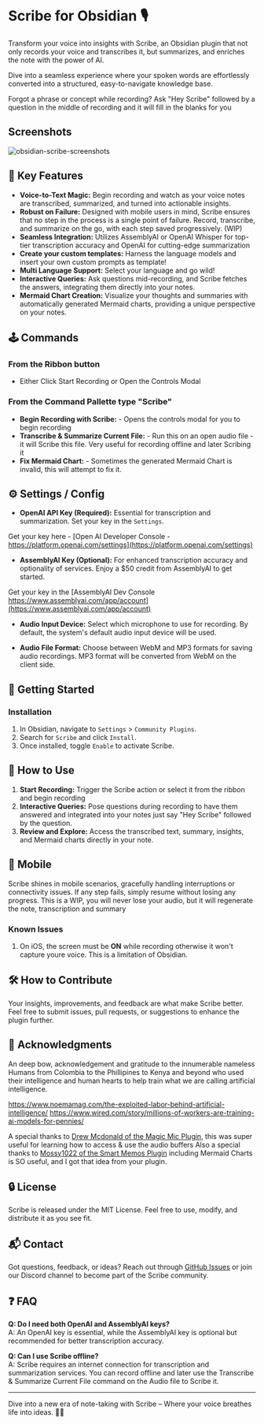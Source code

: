 # Scribe for Obsidian 🎙️

Transform your voice into insights with Scribe, an Obsidian plugin that not only records your voice and transcribes it, but summarizes, and enriches the note with the power of AI. 

Dive into a seamless experience where your spoken words are effortlessly converted into a structured, easy-to-navigate knowledge base.  

Forgot a phrase or concept while recording?  Ask "Hey Scribe" followed by a question in the middle of recording and it will fill in the blanks for you
## Screenshots
![obsidian-scribe-screenshots](https://github.com/user-attachments/assets/79eb4427-799a-47ba-8024-4d1350ac47cf)

## 🌟 Key Features
- **Voice-to-Text Magic:** Begin recording and watch as your voice notes are transcribed, summarized, and turned into actionable insights.
- **Robust on Failure:** Designed with mobile users in mind, Scribe ensures that no step in the process is a single point of failure. Record, transcribe, and summarize on the go, with each step saved progressively. (WIP)
- **Seamless Integration:** Utilizes AssemblyAI or OpenAI Whisper for top-tier transcription accuracy and OpenAI for cutting-edge summarization
- **Create your custom templates:** Harness the language models and insert your own custom prompts as template!
- **Multi Language Support:** Select your language and go wild!
- **Interactive Queries:** Ask questions mid-recording, and Scribe fetches the answers, integrating them directly into your notes.
- **Mermaid Chart Creation:** Visualize your thoughts and summaries with automatically generated Mermaid charts, providing a unique perspective on your notes.
## 🕹️ Commands
### From the Ribbon button
- Either Click Start Recording or Open the Controls Modal
### From the Command Pallette type "Scribe"
- **Begin Recording with Scribe:** - Opens the controls modal for you to begin recording
- **Transcribe & Summarize Current File:** - Run this on an open audio file - it will Scribe this file.  Very useful for recording offline and later Scribing it
- **Fix Mermaid Chart:** - Sometimes the generated Mermaid Chart is invalid, this will attempt to fix it.

## ⚙️ Settings / Config
- **OpenAI API Key (Required):** Essential for transcription and summarization. Set your key in the `Settings`.

Get your key here - [Open AI Developer Console - https://platform.openai.com/settings](https://platform.openai.com/settings)

- **AssemblyAI Key (Optional):** For enhanced transcription accuracy and optionality of services. Enjoy a $50 credit from AssemblyAI to get started.

Get your key in the  [AssemblyAI Dev Console https://www.assemblyai.com/app/account](https://www.assemblyai.com/app/account)

- **Audio Input Device:** Select which microphone to use for recording. By default, the system's default audio input device will be used.

- **Audio File Format:** Choose between WebM and MP3 formats for saving audio recordings. MP3 format will be converted from WebM on the client side.

## 🚀 Getting Started

### Installation

1. In Obsidian, navigate to `Settings` > `Community Plugins`.
2. Search for `Scribe` and click `Install`.
3. Once installed, toggle `Enable` to activate Scribe.

## 📖 How to Use

1. **Start Recording:** Trigger the Scribe action or select it from the ribbon and begin recording 
2. **Interactive Queries:** Pose questions during recording to have them answered and integrated into your notes just say "Hey Scribe" followed by the question.
3. **Review and Explore:** Access the transcribed text, summary, insights, and Mermaid charts directly in your note.

## 📱 Mobile

Scribe shines in mobile scenarios, gracefully handling interruptions or connectivity issues. If any step fails, simply resume without losing any progress.
This is a WIP, you will never lose your audio, but it will regenerate the note, transcription and summary

### Known Issues
1. On iOS, the screen must be **ON** while recording otherwise it won't capture youre voice.  This is a limitation of Obsidian.

## 🛠 How to Contribute

Your insights, improvements, and feedback are what make Scribe better. Feel free to submit issues, pull requests, or suggestions to enhance the plugin further.

## 🙏 Acknowledgments

An deep bow, acknowledgement and gratitude to the innumerable nameless Humans from Colombia to the Phillipines to Kenya and beyond who used their intelligence and human hearts to help train what we are calling artificial intelligence.

https://www.noemamag.com/the-exploited-labor-behind-artificial-intelligence/
https://www.wired.com/story/millions-of-workers-are-training-ai-models-for-pennies/


A special thanks to [Drew Mcdonald of the Magic Mic Plugin](https://github.com/drewmcdonald/obsidian-magic-mic), this was super useful for learning how to access & use the audio buffers
Also a special thanks to [Mossy1022 of the Smart Memos Plugin](https://github.com/Mossy1022/Smart-Memos) including Mermaid Charts is SO useful, and I got that idea from your plugin.

## 🔒 License

Scribe is released under the MIT License. Feel free to use, modify, and distribute it as you see fit.

## 📬 Contact

Got questions, feedback, or ideas? Reach out through [GitHub Issues](#) or join our Discord channel to become part of the Scribe community.

## ❓ FAQ

**Q: Do I need both OpenAI and AssemblyAI keys?**  
A: An OpenAI key is essential, while the AssemblyAI key is optional but recommended for better transcription accuracy.

**Q: Can I use Scribe offline?**  
A: Scribe requires an internet connection for transcription and summarization services.  You can record offline and later use the Transcribe & Summarize Current File command on the Audio file to Scribe it.

---

Dive into a new era of note-taking with Scribe – Where your voice breathes life into ideas. 🌈✨
